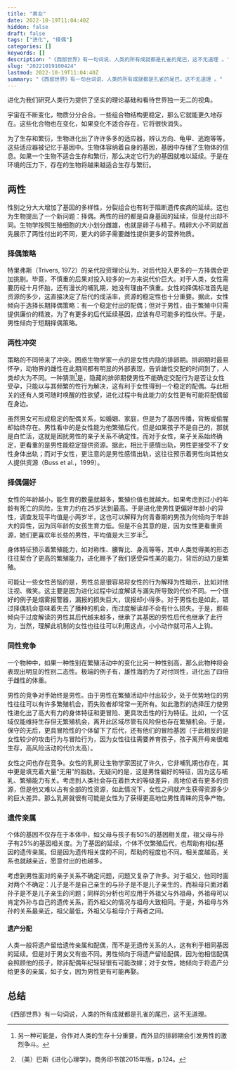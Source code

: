 ```yaml
---
title: "男女"
date: 2022-10-19T11:04:40Z
hidden: false
draft: false
tags: ["进化", "择偶"]
categories: []
keywords: []
description: "《西部世界》有一句词说，人类的所有成就都是孔雀的尾巴，这不无道理 。"
slug: "20221019100424"
lastmod: 2022-10-19T11:04:40Z
summary: "《西部世界》有一句台词说，人类的所有成就都是孔雀的尾巴，这不无道理 。"
---
```

进化为我们研究人类行为提供了坚实的理论基础和看待世界独一无二的视角。

宇宙在不断变化，物质分分合合。一些组合物结构更稳定，那么它就能更久地存在。这些化合物也在变化，如果变化不适合存在，它将很快消失。

为了生存和繁衍，生物进化出了许许多多的适应器，辨认方向、龟甲、逃跑等等，这些适应器被记忆于基因中。生物体容纳着自身的基因，基因中存储了生物体的信息。如果一个生物不适合生存和繁衍，那么决定它行为的基因就难以延续。于是在环境的压力下，存在的生物将越来越适合生存与繁衍。

## 两性
性别之分大大增加了基因的多样性，分裂组合也有利于阻断遗传疾病的延续。这也为生物提出了一个新问题：择偶。两性的目的都是自身基因的延续，但是付出却不同。生物学按照生殖细胞的大小划分雌雄，也就是卵子与精子。精卵大小不同就首先展示了两性付出的不同，更大的卵子需要雌性提供更多的营养物质。

### 择偶策略
特里弗斯（Trivers, 1972）的亲代投资理论认为，对后代投入更多的一方择偶会更加挑剔。毕竟，不慎重的后果对投入较多的一方来说代价巨大。对于人类，女性需要历经十月怀胎，还有漫长的哺乳期，她没有理由不慎重。女性的择偶标准首先是资源的多少，这直接决定了后代的成活率，资源的稳定性也十分重要。据此，女性倾向于选择长期择偶策略：有一个稳定付出的配偶；但对于男性，由于繁殖中只需提供廉价的精液，为了有更多的后代延续基因，应该有尽可能多的性伙伴。于是，男性倾向于短期择偶策略。

### 两性冲突
策略的不同带来了冲突。困惑生物学家一点的是女性内隐的排卵期。排卵期时最易怀孕，动物界的雌性在此期间都有明显的外部表现，告诉雄性交配的时间到了，人类却大为不同。一种猜测[^1]是，隐藏的排卵期使男性不能确定交配行为是否让女性受孕，只能以与其频繁的性行为解决，这有利于女性得到一个稳定的配偶。与此相关的还有人类可随时唤醒的性欲望，进化过程中有此能力的女性更有可能将配偶留在身边。

虽然男女可形成稳定的配偶关系，如婚姻、家庭，但是为了基因传播，背叛或偷腥却始终存在。男性看中的是女性能为他繁殖后代，但是如果孩子不是自己的，那就是白忙活，这就是困扰男性的亲子关系不确定性。而对于女性，亲子关系始终确定，更看重的是男性能稳定提供资源。据此，相比于感情出轨，男性更接受不了女性身体出轨；而对于女性，更注意的是男性感情出轨，这往往预示着男性向其他女人提供资源（Buss et al.，1999）。

### 择偶偏好
女性的年龄越小，能生育的数量就越多，繁殖价值也就越大。如果考虑到过小的年龄有死亡的风险，生育力约在25岁达到最高。于是进化使男性更偏好年龄小的异性，调查发现平均值是小两岁半，这也可以解释为何青春期的男孩为何倾向于年龄大的异性，因为同年龄的女孩生育力低。但是不合其意的是，因为女性更看重资源，她们更喜欢年长些的男性，平均值是大三岁半[^2]。

身体特征预示着繁殖能力，如对称性、腰臀比、身高等等，其中人类觉得美的形态往往契合了更高的繁殖能力，进化赐予了我们感受异性美的能力，背后的动力是繁殖。

可能让一些女性苦恼的是，男性总是很容易将女性的行为解释为性暗示，比如对他注视、微笑。这主要是因为进化过程中过度解读与漏失所导致的代价不同。一个很好的例子是烟雾报警器，漏报的损失巨大，误报却小得多。对于男性也是如此，错过择偶机会意味着失去了播种的机会，而过度解读却不会有什么损失。于是，那些倾向于过度解读的男性其后代越来越多，继承了其基因的男性后代也继承了此行为，当然，理解此机制的女性也往往可以利用这点，小小动作就可吊人上钩。

### 同性竞争
一个物种中，如果一种性别在繁殖活动中的变化比另一种性别高，那么此物种将会表现出明显的性别二态性。极端的例子有，雄性海豹为了对付同性，进化出了四倍于雌性的体重。

男性的竞争对手始终是男性。由于男性在繁殖活动中付出较少，处于优势地位的男性往往可以有许多繁殖机会，而失败者却常常一无所有。如此激烈的选择压力使男性进化出了高大有力的身体特征和更冒险、更具攻击性的行为特征。比如，一个区域仅能维持生存但无繁殖机会，离开此区域尽管有风险但也存在繁殖机会。于是，保守的无后，更具冒险性的个体留下了后代，还有他们的冒险基因（于此相反的是女性较少的攻击行为与冒险行为，因为女性往往需要养育孩子，孩子离开母亲很难生存，高风险活动的代价太高）。

女性之间也存在竞争。女性的乳房让生物学家困扰了许久，它非哺乳期也存在，其中更是填充着大量“无用”的脂肪。无疑问的是，这是男性偏好的特征，因为这与哺乳、繁殖能力有关。考虑到人类社会存在着巨大的等级差异，高地位者有更多的资源，但是他又难以占有全部的性资源，如此情况下，女性之间就产生获得资源多少的巨大差异。那么乳房就很有可能是女性为了获得更高地位男性青睐的竞争产物。

### 遗传亲属
个体的基因不仅存在于本体中，如父母与孩子有50%的基因相关度，祖父母与孙子有25%的基因相关度。为了基因的延续，个体不仅繁殖后代，也帮助有相似基因的遗传亲属。但是因为遗传相关度的不同，帮助的程度也不同。相关度越高，关系也就越亲近，愿意付出的也越多。

考虑到男性面对的亲子关系不确定问题，问题又复杂了许多。对于祖父，他同时面对两个不确定：儿子是不是自己亲生的与孙子是不是儿子亲生的，而祖母只面对着孙子是不是儿子亲生的问题；同样的分析也可应用于外祖父与外祖母，外祖母可以肯定外孙与自己的遗传关系，而外祖父的情况与祖母大致相同。于是，外祖母与外孙的关系最亲近，祖父最低，外祖父与祖母介于两者之间。

#### 遗产分配
人类一般将遗产留给遗传亲属和配偶，而不是无遗传关系的人，这有利于相同基因的延续。但是对于男女又有些不同。男性倾向于将遗产留给配偶，因为他相信配偶会照顾他的孩子，除非配偶年纪轻轻很有可能改嫁；对于女性，她倾向于将遗产分给更多的亲属，如子女，因为男性更有可能再娶。

## 总结
《西部世界》有一句词说，人类的所有成就都是孔雀的尾巴，这不无道理。

[^1]: 另一种可能是，合作对人类的生存十分重要，而外显的排卵期会引发男性的激烈争斗。
[^2]: （美）巴斯《进化心理学》，商务印书馆2015年版，p.124。
